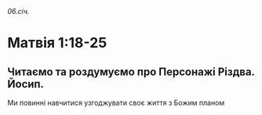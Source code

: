 
_06.січ._

# Матвія 1:18-25

## Читаємо та роздумуємо про Персонажі Різдва. Йосип.
Ми повинні навчитися  узгоджувати своє життя з Божим планом
